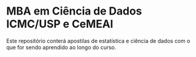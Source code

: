 # MBA em Ciência de Dados ICMC/USP e CeMEAI

Este repositório conterá apostilas de estatística e ciência de dados com o que for sendo aprendido ao longo do curso.
